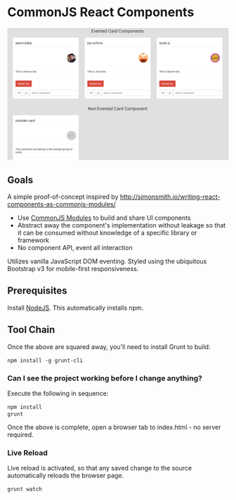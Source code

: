 # CommonJS React Components

![Image](screenshot.png?raw=true "screenshot")

## Goals

A simple proof-of-concept inspired by http://simonsmith.io/writing-react-components-as-commonjs-modules/

- Use [CommonJS Modules](https://www.safaribooksonline.com/library/view/learning-javascript-design/9781449334840/ch11s03.html) to build and share UI components
- Abstract away the component's implementation without leakage so that it can be consumed without knowledge of a 
specific library or framework
- No component API, event all interaction

Utilizes vanilla JavaScript DOM eventing. Styled using the ubiquitous Bootstrap v3 for mobile-first responsiveness.

## Prerequisites

Install [NodeJS](http://nodejs.org/download/). This automatically installs npm.

## Tool Chain

Once the above are squared away, you'll need to install Grunt to build:

    npm install -g grunt-cli

### Can I see the project working before I change anything?

Execute the following in sequence:

    npm install
    grunt

Once the above is complete, open a browser tab to index.html - no server required.

### Live Reload

Live reload is activated, so that any saved change to the source automatically reloads the browser page.

    grunt watch
    